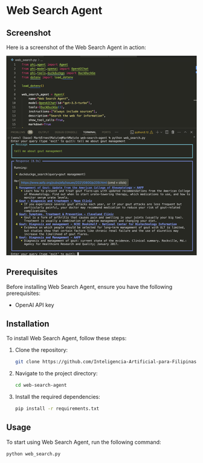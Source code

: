 # Web Search Agent

## Screenshot
Here is a screenshot of the Web Search Agent in action:

![Web Search Agent Screenshot](ss.png)


## Prerequisites
Before installing Web Search Agent, ensure you have the following prerequisites:

- OpenAI API key

## Installation
To install Web Search Agent, follow these steps:

1. Clone the repository:
    ```bash
    git clone https://github.com/Inteligencia-Artificial-para-Filipinas/web-search-agent.git
    ```
2. Navigate to the project directory:
    ```bash
    cd web-search-agent
    ```
3. Install the required dependencies:
    ```bash
    pip install -r requirements.txt
    ```

## Usage
To start using Web Search Agent, run the following command:
```bash
python web_search.py
```
